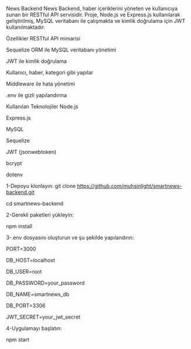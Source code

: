 News Backend
News Backend, haber içeriklerini yöneten ve kullanıcıya sunan bir RESTful API servisidir. Proje, Node.js ve Express.js kullanılarak geliştirilmiş, MySQL veritabanı ile çalışmakta ve kimlik doğrulama için JWT kullanılmaktadır.

Özellikler
RESTful API mimarisi

Sequelize ORM ile MySQL veritabanı yönetimi

JWT ile kimlik doğrulama

Kullanıcı, haber, kategori gibi yapılar

Middleware ile hata yönetimi

.env ile gizli yapılandırma

Kullanılan Teknolojiler
Node.js

Express.js

MySQL

Sequelize

JWT (jsonwebtoken)

bcrypt

dotenv

1-Depoyu klonlayın:
git clone https://github.com/muhsinlight/smartnews-backend.git

cd smartnews-backend

2-Gerekli paketleri yükleyin:

npm install

3-.env dosyasını oluşturun ve şu şekilde yapılandırın:

PORT=3000

DB_HOST=localhost

DB_USER=root

DB_PASSWORD=your_password

DB_NAME=smartnews_db

DB_PORT=3306

JWT_SECRET=your_jwt_secret

4-Uygulamayı başlatın:

npm start


